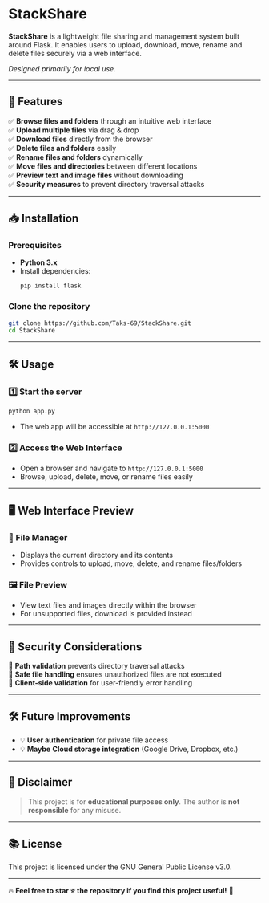 # StackShare

**StackShare** is a lightweight file sharing and management system built around Flask. It enables users to upload, download, move, rename and delete files securely via a web interface.



*Designed primarily for local use.*

---

## 🚀 Features

✅ **Browse files and folders** through an intuitive web interface\
✅ **Upload multiple files** via drag & drop\
✅ **Download files** directly from the browser\
✅ **Delete files and folders** easily\
✅ **Rename files and folders** dynamically\
✅ **Move files and directories** between different locations\
✅ **Preview text and image files** without downloading\
✅ **Security measures** to prevent directory traversal attacks

---

## 📥 Installation

### **Prerequisites**

- **Python 3.x**
- Install dependencies:
  ```bash
  pip install flask
  ```

### **Clone the repository**

```bash
git clone https://github.com/Taks-69/StackShare.git
cd StackShare
```

---

## 🛠 Usage

### **1️⃣ Start the server**

```bash
python app.py
```

- The web app will be accessible at `http://127.0.0.1:5000`

### **2️⃣ Access the Web Interface**

- Open a browser and navigate to `http://127.0.0.1:5000`
- Browse, upload, delete, move, or rename files easily

---

## 🖥 Web Interface Preview

### **📂 File Manager**

- Displays the current directory and its contents
- Provides controls to upload, move, delete, and rename files/folders

### **🖼 File Preview**

- View text files and images directly within the browser
- For unsupported files, download is provided instead

---

## 🔐 Security Considerations

🔹 **Path validation** prevents directory traversal attacks\
🔹 **Safe file handling** ensures unauthorized files are not executed\
🔹 **Client-side validation** for user-friendly error handling

---

## 🛠 Future Improvements

- 💡 **User authentication** for private file access
- 💡 **Maybe** **Cloud storage integration** (Google Drive, Dropbox, etc.)

---

## 📜 Disclaimer

> This project is for **educational purposes only**. The author is **not responsible** for any misuse.

---

## 📚 License

This project is licensed under the GNU General Public License v3.0.

---

🔥 **Feel free to star ⭐ the repository if you find this project useful!** 🚀

